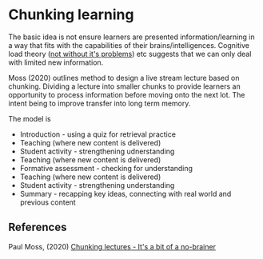 # Chunking learning

The basic idea is not ensure learners are presented information/learning in a way that fits with the capabilities of their brains/intelligences. Cognitive load theory ([not without it's problems](https://www.worklearning.com/2010/09/14/cognitive-load-theory-coming-under-withering-attacks/)) etc suggests that we can only deal with limited new information.

Moss (2020) outlines method to design a live stream lecture based on chunking. Dividing a lecture into smaller chunks to provide learners an opportunity to process information before moving onto the next lot.  The intent being to improve transfer into long term memory.

The model is

- Introduction - using a quiz for retrieval practice
- Teaching (where new content is delivered)
- Student activity - strengthening udnerstanding
- Teaching (where new content is delivered)
- Formative assessment - checking for understanding
- Teaching (where new content is delivered)
- Student activity - strengthening understanding
- Summary - recapping key ideas, connecting with real world and previous content




## References

Paul Moss, (2020) [Chunking lectures - It's a bit of a no-brainer](https://paulgmoss.com/2020/09/13/chunking-lectures-its-a-bit-of-a-no-brainer/)